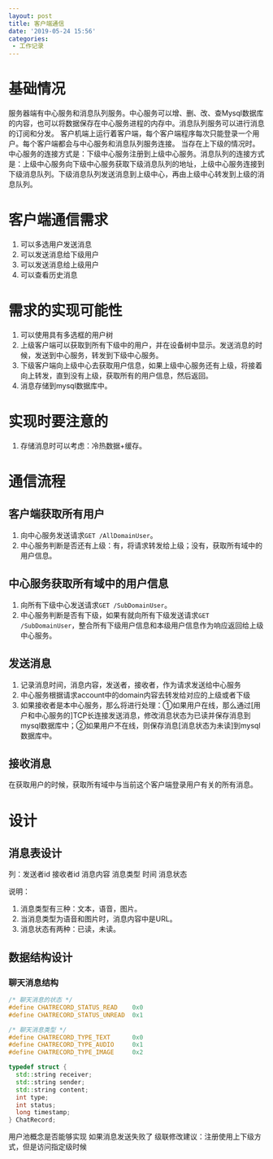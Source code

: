 ```yaml
---
layout: post
title: 客户端通信
date: '2019-05-24 15:56'
categories: 
 - 工作记录
---
```


# 基础情况

服务器端有中心服务和消息队列服务。中心服务可以增、删、改、查Mysql数据库的内容，也可以将数据保存在中心服务进程的内存中。消息队列服务可以进行消息的订阅和分发。
客户机端上运行着客户端，每个客户端程序每次只能登录一个用户。每个客户端都会与中心服务和消息队列服务连接。
当存在上下级的情况时。中心服务的连接方式是：下级中心服务注册到上级中心服务。消息队列的连接方式是：上级中心服务向下级中心服务获取下级消息队列的地址，上级中心服务连接到下级消息队列。下级消息队列发送消息到上级中心，再由上级中心转发到上级的消息队列。

# 客户端通信需求

1. 可以多选用户发送消息
2. 可以发送消息给下级用户
3. 可以发送消息给上级用户
4. 可以查看历史消息

# 需求的实现可能性

1. 可以使用具有多选框的用户树
2. 上级客户端可以获取到所有下级中的用户，并在设备树中显示。发送消息的时候，发送到中心服务，转发到下级中心服务。
3. 下级客户端向上级中心去获取用户信息，如果上级中心服务还有上级，将接着向上转发，直到没有上级，获取所有的用户信息，然后返回。
4. 消息存储到mysql数据库中。

# 实现时要注意的

1. 存储消息时可以考虑：冷热数据+缓存。

# 通信流程

## 客户端获取所有用户

1. 向中心服务发送请求`GET /AllDomainUser`。
2. 中心服务判断是否还有上级：有，将请求转发给上级；没有，获取所有域中的用户信息。

## 中心服务获取所有域中的用户信息

1. 向所有下级中心发送请求`GET /SubDomainUser`。
2. 中心服务判断是否有下级，如果有就向所有下级发送请求`GET /SubDomainUser`，整合所有下级用户信息和本级用户信息作为响应返回给上级中心服务。

## 发送消息

1. 记录消息时间，消息内容，发送者，接收者，作为请求发送给中心服务
2. 中心服务根据请求account中的domain内容去转发给对应的上级或者下级
3. 如果接收者是本中心服务，那么将进行处理：①如果用户在线，那么通过[用户和中心服务的]TCP长连接发送消息，修改消息状态为已读并保存消息到mysql数据库中；②如果用户不在线，则保存消息[消息状态为未读]到mysql数据库中。

## 接收消息

在获取用户的时候，获取所有域中与当前这个客户端登录用户有关的所有消息。

# 设计

## 消息表设计

列：发送者id 接收者id 消息内容 消息类型 时间 消息状态

说明：

1. 消息类型有三种：文本，语音，图片。
2. 当消息类型为语音和图片时，消息内容中是URL。
3. 消息状态有两种：已读，未读。

## 数据结构设计

### 聊天消息结构

```cpp
/* 聊天消息的状态 */
#define CHATRECORD_STATUS_READ    0x0
#define CHATRECORD_STATUS_UNREAD  0x1

/* 聊天消息类型 */
#define CHATRECORD_TYPE_TEXT      0x0
#define CHATRECORD_TYPE_AUDIO     0x1
#define CHATRECORD_TYPE_IMAGE     0x2

typedef struct {
  std::string receiver;
  std::string sender;
  std::string content;
  int type;
  int status;
  long timestamp;
} ChatRecord;
```


用户池概念是否能够实现
如果消息发送失败了
级联修改建议：注册使用上下级方式，但是访问指定级时候
